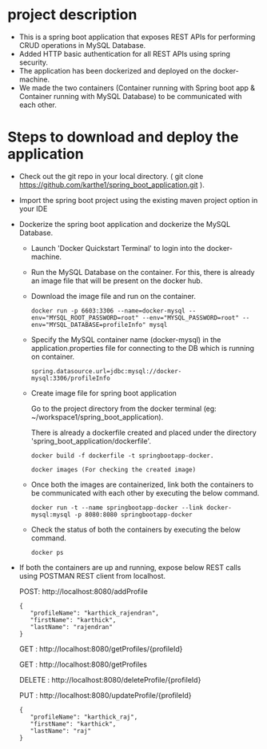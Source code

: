 # project description

* This is a spring boot application that exposes REST APIs for performing CRUD operations in MySQL Database.
* Added HTTP basic authentication for all REST APIs using spring security.
* The application has been dockerized and deployed on the docker-machine.
* We made the two containers (Container running with Spring boot app & Container running with MySQL Database) to be communicated with each other.


# Steps to download and deploy the application 

* Check out the git repo in your local directory. ( git clone https://github.com/karthe1/spring_boot_application.git ).

* Import the spring boot project using the existing maven project option in your IDE

* Dockerize the spring boot application and dockerize the MySQL Database.
  
  * Launch 'Docker Quickstart Terminal' to login into the docker-machine.
  
  * Run the MySQL Database on the container. For this, there is already an image file that will be present on the docker hub.
  
  * Download the image file and run on the container.
  
        docker run -p 6603:3306 --name=docker-mysql --env="MYSQL_ROOT_PASSWORD=root" --env="MYSQL_PASSWORD=root" --env="MYSQL_DATABASE=profileInfo" mysql
  
  * Specify the MySQL container name (docker-mysql) in the application.properties file for connecting to the DB which is running on container.

        spring.datasource.url=jdbc:mysql://docker-mysql:3306/profileInfo
    
  * Create image file for spring boot application 
    
     Go to the project directory from the docker terminal (eg: ~/workspace1/spring_boot_application).
     
     There is already a dockerfile created and placed under the directory 'spring_boot_application/dockerfile'.
  
        docker build -f dockerfile -t springbootapp-docker.
     
        docker images (For checking the created image)
  
  * Once both the images are containerized, link both the containers to be communicated with each other by executing the below command.
  
        docker run -t --name springbootapp-docker --link docker-mysql:mysql -p 8080:8080 springbootapp-docker
   
  * Check the status of both the containers by executing the below command.
  
        docker ps
  
 * If both the containers are up and running, expose below REST calls using POSTMAN REST client from localhost.

      POST: http://localhost:8080/addProfile

       {
          "profileName": "karthick_rajendran",
          "firstName": "karthick",
          "lastName": "rajendran"
       }

      GET : http://localhost:8080/getProfiles/{profileId}

      GET : http://localhost:8080/getProfiles

      DELETE : http://localhost:8080/deleteProfile/{profileId}

      PUT : http://localhost:8080/updateProfile/{profileId}

       {
          "profileName": "karthick_raj",
          "firstName": "karthick",
          "lastName": "raj"
       }
 
